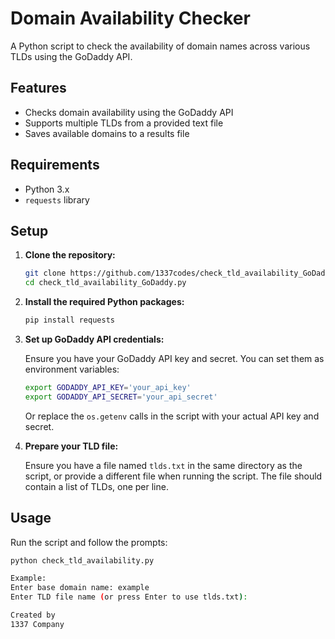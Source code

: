 # Domain Availability Checker

A Python script to check the availability of domain names across various TLDs using the GoDaddy API.

## Features

- Checks domain availability using the GoDaddy API
- Supports multiple TLDs from a provided text file
- Saves available domains to a results file

## Requirements

- Python 3.x
- `requests` library

## Setup

1. **Clone the repository:**
    ```bash
    git clone https://github.com/1337codes/check_tld_availability_GoDaddy.py.git
    cd check_tld_availability_GoDaddy.py
    ```

2. **Install the required Python packages:**
    ```bash
    pip install requests
    ```

3. **Set up GoDaddy API credentials:**

    Ensure you have your GoDaddy API key and secret. You can set them as environment variables:

    ```bash
    export GODADDY_API_KEY='your_api_key'
    export GODADDY_API_SECRET='your_api_secret'
    ```

    Or replace the `os.getenv` calls in the script with your actual API key and secret.

4. **Prepare your TLD file:**

    Ensure you have a file named `tlds.txt` in the same directory as the script, or provide a different file when running the script. The file should contain a list of TLDs, one per line.

## Usage

Run the script and follow the prompts:

```bash
python check_tld_availability.py

Example:
Enter base domain name: example
Enter TLD file name (or press Enter to use tlds.txt):

Created by
1337 Company
